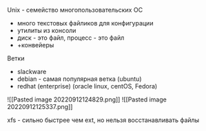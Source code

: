 Unix - семейство многопользовательских ОС
- много текстовых файликов для конфигурации
- утилиты из консоли
- диск - это файл, процесс - это файл
- +конвейеры

Ветки
- slackware
- debian - самая популярная ветка (ubuntu)
- redhat (enterprise) (oracle linux, centOS, Fedora)

![[Pasted image 20220912124829.png]]
![[Pasted image 20220912125337.png]]

xfs - сильно быстрее чем ext, но нельзя восстанавливать файлы